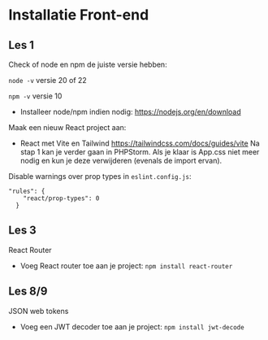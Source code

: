# Installatie Front-end

## Les 1

Check of node en npm de juiste versie hebben:

`node -v` versie 20 of 22

`npm -v` versie 10

* Installeer node/npm indien nodig:
  https://nodejs.org/en/download

<!--
* vite project met react aanmaken
  https://vite.dev/guide/
  `npm create vite@latest`
  React - Javascript
* npm install -->

Maak een nieuw React project aan:

* React met Vite en Tailwind
  https://tailwindcss.com/docs/guides/vite
  Na stap 1 kan je verder gaan in PHPStorm. Als je klaar is App.css niet meer nodig en kun je deze verwijderen (evenals
  de import ervan).

Disable warnings over prop types in `eslint.config.js`:

```
"rules": {
    "react/prop-types": 0
  }
```

## Les 3

React Router

* Voeg React router toe aan je project:
  `npm install react-router`

## Les 8/9

JSON web tokens

* Voeg een JWT decoder toe aan je project:
  `npm install jwt-decode`

